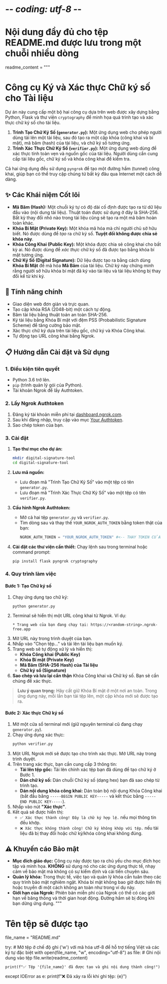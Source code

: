 # -*- coding: utf-8 -*-

# Nội dung đầy đủ cho tệp README.md được lưu trong một chuỗi nhiều dòng
readme_content = """
# Công cụ Ký và Xác thực Chữ ký số cho Tài liệu

Dự án này cung cấp một bộ hai công cụ dựa trên web được xây dựng bằng Python, Flask và thư viện `cryptography` để minh họa quá trình tạo và xác thực chữ ký số cho tài liệu.

1.  **Trình Tạo Chữ Ký Số (`generator.py`):** Một ứng dụng web cho phép người dùng tải lên một tài liệu, sau đó tạo ra một cặp khóa (công khai và bí mật), mã băm (hash) của tài liệu, và chữ ký số tương ứng.
2.  **Trình Xác Thực Chữ Ký Số (`verifier.py`):** Một ứng dụng web dùng để xác thực tính toàn vẹn và nguồn gốc của tài liệu. Người dùng cần cung cấp tài liệu gốc, chữ ký số và khóa công khai để kiểm tra.

Cả hai ứng dụng đều sử dụng `pyngrok` để tạo một đường hầm (tunnel) công khai, giúp bạn có thể truy cập chúng từ bất kỳ đâu qua Internet một cách dễ dàng.

## ✨ Các Khái niệm Cốt lõi

-   **Mã Băm (Hash):** Một chuỗi ký tự có độ dài cố định được tạo ra từ dữ liệu đầu vào (nội dung tài liệu). Thuật toán được sử dụng ở đây là SHA-256. Bất kỳ thay đổi nhỏ nào trong tài liệu cũng sẽ tạo ra một mã băm hoàn toàn khác.
-   **Khóa Bí Mật (Private Key):** Một khóa mã hóa mà chỉ người chủ sở hữu biết. Nó được dùng để *tạo* ra chữ ký số. **Tuyệt đối không được chia sẻ khóa này**.
-   **Khóa Công Khai (Public Key):** Một khóa được chia sẻ công khai cho bất kỳ ai. Nó được dùng để *xác thực* chữ ký số đã được tạo bằng khóa bí mật tương ứng.
-   **Chữ Ký Số (Digital Signature):** Dữ liệu được tạo ra bằng cách dùng **Khóa Bí Mật** để mã hóa **Mã Băm** của tài liệu. Chữ ký này chứng minh rằng người sở hữu khóa bí mật đã ký vào tài liệu và tài liệu không bị thay đổi kể từ khi ký.

## 🚀 Tính năng chính

-   Giao diện web đơn giản và trực quan.
-   Tạo cặp khóa RSA (2048-bit) một cách tự động.
-   Băm tài liệu bằng thuật toán an toàn SHA-256.
-   Ký tài liệu bằng Khóa Bí mật với đệm PSS (Probabilistic Signature Scheme) để tăng cường bảo mật.
-   Xác thực chữ ký dựa trên tài liệu gốc, chữ ký và Khóa Công khai.
-   Tự động tạo URL công khai bằng Ngrok.

## 📋 Hướng dẫn Cài đặt và Sử dụng

### 1. Điều kiện tiên quyết

-   Python 3.6 trở lên.
-   `pip` (trình quản lý gói của Python).
-   Tài khoản Ngrok để lấy Authtoken.

### 2. Lấy Ngrok Authtoken

1.  Đăng ký tài khoản miễn phí tại [dashboard.ngrok.com](https://dashboard.ngrok.com/signup).
2.  Sau khi đăng nhập, truy cập vào mục [Your Authtoken](https://dashboard.ngrok.com/get-started/your-authtoken).
3.  Sao chép token của bạn.

### 3. Cài đặt

1.  **Tạo thư mục cho dự án:**
    ```bash
    mkdir digital-signature-tool
    cd digital-signature-tool
    ```

2.  **Lưu mã nguồn:**
    * Lưu đoạn mã "Trình Tạo Chữ Ký Số" vào một tệp có tên `generator.py`.
    * Lưu đoạn mã "Trình Xác Thực Chữ Ký Số" vào một tệp có tên `verifier.py`.

3.  **Cấu hình Ngrok Authtoken:**
    * Mở cả hai tệp `generator.py` và `verifier.py`.
    * Tìm dòng sau và thay thế `YOUR_NGROK_AUTH_TOKEN` bằng token thật của bạn:
        ```python
        NGROK_AUTH_TOKEN = "YOUR_NGROK_AUTH_TOKEN" #<-- THAY TOKEN CỦA BẠN VÀO ĐÂY
        ```

4.  **Cài đặt các thư viện cần thiết:**
    Chạy lệnh sau trong terminal hoặc command prompt:
    ```bash
    pip install flask pyngrok cryptography
    ```

### 4. Quy trình làm việc

#### Bước 1: Tạo Chữ ký số

1.  Chạy ứng dụng tạo chữ ký:
    ```bash
    python generator.py
    ```
2.  Terminal sẽ hiển thị một URL công khai từ Ngrok. Ví dụ:
    ```
    * Trang web của bạn đang chạy tại: https://<random-string>.ngrok-free.app
    ```
3.  Mở URL này trong trình duyệt của bạn.
4.  Nhấp vào "Chọn tệp..." và tải lên tài liệu bạn muốn ký.
5.  Trang web sẽ tự động xử lý và hiển thị:
    * **Khóa Công khai (Public Key)**
    * **Khóa Bí mật (Private Key)**
    * **Mã Băm (SHA-256 Hash) của Tài liệu**
    * **Chữ ký số (Signature)**
6.  **Sao chép và lưu lại cẩn thận** Khóa Công khai và Chữ ký số. Bạn sẽ cần chúng để xác thực.

> **Lưu ý quan trọng:** Hãy cất giữ Khóa Bí mật ở một nơi an toàn. Trong ứng dụng này, mỗi lần bạn tải tệp lên, một cặp khóa mới sẽ được tạo ra.

#### Bước 2: Xác thực Chữ ký số

1.  Mở một cửa sổ terminal mới (giữ nguyên terminal cũ đang chạy `generator.py`).
2.  Chạy ứng dụng xác thực:
    ```bash
    python verifier.py
    ```
3.  Một URL Ngrok mới sẽ được tạo cho trình xác thực. Mở URL này trong trình duyệt.
4.  Trên trang xác thực, bạn cần cung cấp 3 thông tin:
    * **Tải lên tệp gốc:** Tải lên chính xác tệp bạn đã dùng để tạo chữ ký ở Bước 1.
    * **Dán chữ ký số:** Dán chuỗi Chữ ký số (dạng hex) bạn đã sao chép từ trình tạo.
    * **Dán nội dung khóa công khai:** Dán toàn bộ nội dung Khóa Công khai (bắt đầu bằng `-----BEGIN PUBLIC KEY-----` và kết thúc bằng `-----END PUBLIC KEY-----`).
5.  Nhấp vào nút **"Xác thực"**.
6.  Kết quả sẽ được hiển thị:
    * `✅ Xác thực thành công! Đây là chữ ký hợp lệ.` nếu mọi thông tin đều khớp.
    * `❌ Xác thực không thành công! Chữ ký không khớp với tệp.` nếu tài liệu đã bị thay đổi hoặc chữ ký/khóa công khai không đúng.

## ⚠️ Khuyến cáo Bảo mật

-   **Mục đích giáo dục:** Công cụ này được tạo ra chủ yếu cho mục đích học tập và minh họa. **KHÔNG** sử dụng nó cho các ứng dụng thực tế, nhạy cảm về bảo mật mà không có sự kiểm định và cải tiến chuyên sâu.
-   **Quản lý khóa:** Trong thực tế, việc tạo và quản lý khóa cần tuân theo các quy trình bảo mật nghiêm ngặt. Khóa bí mật không bao giờ được hiển thị hoặc truyền đi một cách không an toàn như trong ví dụ này.
-   **Giới hạn của Ngrok:** Phiên bản miễn phí của Ngrok có thể có các giới hạn về băng thông và thời gian hoạt động. Đường hầm sẽ bị đóng khi bạn dừng ứng dụng.
"""

# Tên tệp sẽ được tạo
file_name = "README.md"

try:
    # Mở tệp ở chế độ ghi ('w') với mã hóa utf-8 để hỗ trợ tiếng Việt và các ký tự đặc biệt
    with open(file_name, "w", encoding="utf-8") as file:
        # Ghi nội dung vào tệp
        file.write(readme_content)
    
    print(f"✅ Tệp '{file_name}' đã được tạo và ghi nội dung thành công!")

except IOError as e:
    print(f"❌ Đã xảy ra lỗi khi ghi tệp: {e}")
